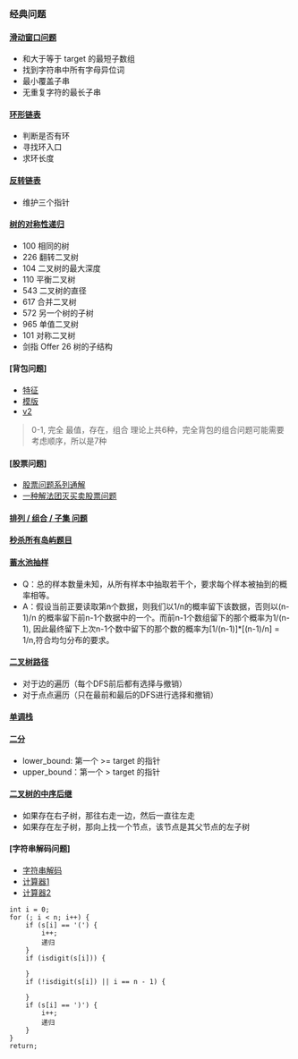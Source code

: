 ### 经典问题

#### [滑动窗口问题](./sliding_window.cpp)
- 和大于等于 target 的最短子数组
- 找到字符串中所有字母异位词
- 最小覆盖子串
- 无重复字符的最长子串

#### [环形链表](./cycle_list.cpp)
- 判断是否有环
- 寻找环入口
- 求环长度

#### [反转链表](./reverse_list.cpp)
- 维护三个指针

#### [树的对称性递归](./symmetry_recursion.cpp)
- 100 相同的树
- 226 翻转二叉树
- 104 二叉树的最大深度
- 110 平衡二叉树
- 543 二叉树的直径
- 617 合并二叉树
- 572 另一个树的子树
- 965 单值二叉树
- 101 对称二叉树
- 剑指 Offer 26 树的子结构

#### [背包问题]
- [特征](https://leetcode-cn.com/problems/word-break/solution/yi-tao-kuang-jia-jie-jue-bei-bao-wen-ti-kchg9/)
- [模版](https://leetcode-cn.com/problems/coin-change/solution/yi-pian-wen-zhang-chi-tou-bei-bao-wen-ti-sq9n/)
- [v2](https://leetcode.cn/problems/combination-sum-iv/solution/xi-wang-yong-yi-chong-gui-lu-gao-ding-bei-bao-wen-/)
> 0-1, 完全
> 最值，存在，组合
> 理论上共6种，完全背包的组合问题可能需要考虑顺序，所以是7种

#### [股票问题]
- [股票问题系列通解](https://leetcode-cn.com/circle/article/qiAgHn/)
- [一种解法团灭买卖股票问题](https://leetcode-cn.com/problems/best-time-to-buy-and-sell-stock-with-cooldown/solution/mai-mai-gu-piao-wen-ti-by-chen-wei-f-xvs1/)

#### [排列 / 组合 / 子集 问题](https://leetcode.cn/link/?target=https%3A%2F%2Flfool.github.io%2FLFool-Notes%2Falgorithm%2F排列-组合-子集问题.html)

#### [秒杀所有岛屿题目](https://leetcode.cn/link/?target=https%3A%2F%2Flfool.github.io%2FLFool-Notes%2Falgorithm%2F秒杀所有岛屿题目(DFS).html)

#### [蓄水池抽样](https://leetcode.cn/problems/random-pick-index/solution/zhong-gui-zhong-ju-xu-shui-chi-chou-yang-random-re/)
- Q：总的样本数量未知，从所有样本中抽取若干个，要求每个样本被抽到的概率相等。
- A：假设当前正要读取第n个数据，则我们以1/n的概率留下该数据，否则以(n-1)/n 的概率留下前n-1个数据中的一个。而前n-1个数组留下的那个概率为1/(n-1), 因此最终留下上次n-1个数中留下的那个数的概率为[1/(n-1)]\*[(n-1)/n] = 1/n,符合均匀分布的要求。

#### [二叉树路径](https://leetcode.cn/problems/path-sum-ii/solution/yi-pian-wen-zhang-jie-jue-suo-you-er-cha-oo63/)
- 对于边的遍历（每个DFS前后都有选择与撤销）
- 对于点点遍历（只在最前和最后的DFS进行选择和撤销）

#### [单调栈](https://programmercarl.com/0739.每日温度.html)

#### [二分](https://leetcode.cn/problems/search-insert-position/solution/te-bie-hao-yong-de-er-fen-cha-fa-fa-mo-ban-python-/)
- lower_bound: 第一个 >= target 的指针
- upper_bound：第一个 > target 的指针

#### [二叉树的中序后继](https://learnku.com/articles/40918)
- 如果存在右子树，那往右走一边，然后一直往左走
- 如果存在左子树，那向上找一个节点，该节点是其父节点的左子树

#### [字符串解码问题]
- [字符串解码](https://leetcode.cn/problems/decode-string/)
- [计算器1](https://leetcode.cn/problems/basic-calculator/)
- [计算器2](https://leetcode.cn/problems/basic-calculator-ii/)
```
int i = 0;
for (; i < n; i++) {
    if (s[i] == '(') {
        i++;
        递归
    }
    if (isdigit(s[i])) {
    
    }
    if (!isdigit(s[i]) || i == n - 1) {
    
    }
    if (s[i] == ')') {
        i++;
        递归
    }
}
return;
```
